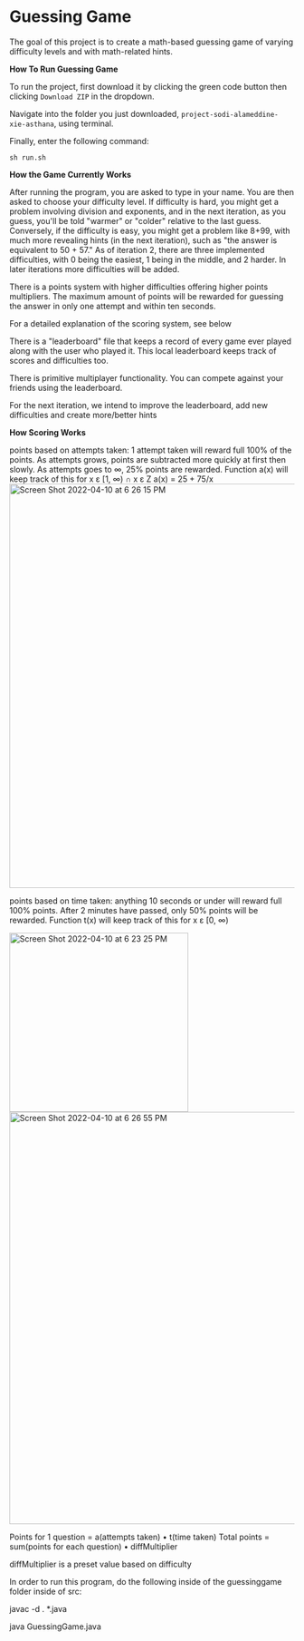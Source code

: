 # Guessing Game
The goal of this project is to create a math-based guessing game of varying difficulty levels and with math-related hints.


**How To Run Guessing Game**

To run the project, first download it by clicking the green code button then clicking `Download ZIP` in the dropdown.

Navigate into the folder you just downloaded, `project-sodi-alameddine-xie-asthana`, using terminal.

Finally, enter the following command:
```
sh run.sh
```

**How the Game Currently Works**

After running the program, you are asked to type in your name. You are then asked to choose your difficulty level. If difficulty is hard, you might get a problem involving division and exponents, and in the next iteration, as you guess, you'll be told "warmer" or "colder" relative to the last guess. Conversely, if the difficulty is easy, you might get a problem like 8+99, with much more revealing hints (in the next iteration), such as "the answer is equivalent to 50 + 57."
As of iteration 2, there are three implemented difficulties, with 0 being the easiest, 1 being in the middle, and 2 harder. In later iterations more difficulties will be added.

There is a points system with higher difficulties offering higher points multipliers. The maximum amount of points will be rewarded for guessing the answer in only one attempt and within ten seconds.

For a detailed explanation of the scoring system, see below

There is a "leaderboard" file that keeps a record of every game ever played along with the user who played it. This local leaderboard keeps track of scores and difficulties too.

There is primitive multiplayer functionality. You can compete against your friends using the leaderboard.

For the next iteration, we intend to improve the leaderboard, add new difficulties and create more/better hints


**How Scoring Works**

points based on attempts taken: 1 attempt taken will reward full 100% of the points. As attempts grows, points are subtracted more quickly at first then slowly. As attempts goes to ∞, 25% points are rewarded. Function a(x) will keep track of this for x ε [1, ∞) ∩ x ε Z
a(x) = 25 + 75/x
<img width="713" alt="Screen Shot 2022-04-10 at 6 26 15 PM" src="https://user-images.githubusercontent.com/7902589/162644417-56bb8c18-d529-4cd6-8f28-2306bcb7db6f.png">


points based on time taken: anything 10 seconds or under will reward full 100% points. After 2 minutes have passed, only 50% points will be rewarded. Function t(x) will keep track of this for x ε [0, ∞)

<img width="316" alt="Screen Shot 2022-04-10 at 6 23 25 PM" src="https://user-images.githubusercontent.com/7902589/162644309-6c0a6643-587b-48e1-9fb9-30873457482e.png">
<img width="727" alt="Screen Shot 2022-04-10 at 6 26 55 PM" src="https://user-images.githubusercontent.com/7902589/162644441-82cb48c3-a754-40e9-b5fe-d78f1fe0d195.png">



Points for 1 question = a(attempts taken) • t(time taken)
Total points = sum(points for each question) • diffMultiplier

diffMultiplier is a preset value based on difficulty



In order to run this program, do the following inside of the guessinggame folder inside of src:

javac -d . *.java

java GuessingGame.java
